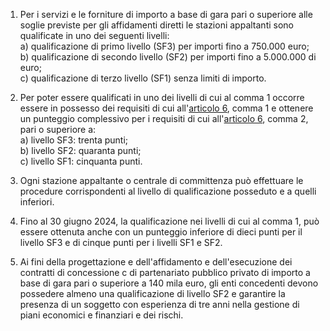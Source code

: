 1. Per i servizi e le forniture di importo a base di gara pari o superiore alle soglie previste per gli affidamenti diretti le stazioni appaltanti sono qualificate in uno dei seguenti livelli:<br>a) qualificazione di primo livello (SF3) per importi fino a 750.000 euro;<br>b) qualificazione di secondo livello (SF2) per importi fino a 5.000.000 di euro;<br>c) qualificazione di terzo livello (SF1) senza limiti di importo.

2. Per poter essere qualificati in uno dei livelli di cui al comma 1 occorre essere in possesso dei requisiti di cui all'[articolo 6](/index.html?article=allegato-2.4-articolo-6&version=1), comma 1 e ottenere un punteggio complessivo per i requisiti di cui all'[articolo 6](/index.html?article=allegato-2.4-articolo-6&version=1), comma 2, pari o superiore a:<br>a) livello SF3: trenta punti;<br>b) livello SF2: quaranta punti;<br>c) livello SF1: cinquanta punti.

3. Ogni stazione appaltante o centrale di committenza può effettuare le procedure corrispondenti al livello di qualificazione posseduto e a quelli inferiori.

4. Fino al 30 giugno 2024, la qualificazione nei livelli di cui al comma 1, può essere ottenuta anche con un punteggio inferiore di dieci punti per il livello SF3 e di cinque punti per i livelli SF1 e SF2.

5. Ai fini della progettazione e dell'affidamento e dell'esecuzione dei contratti di concessione c di partenariato pubblico privato di importo a base di gara pari o superiore a 140 mila euro, gli enti concedenti devono possedere almeno una qualificazione di livello SF2 e garantire la presenza di un soggetto con esperienza di tre anni nella gestione di piani economici e finanziari e dei rischi.
